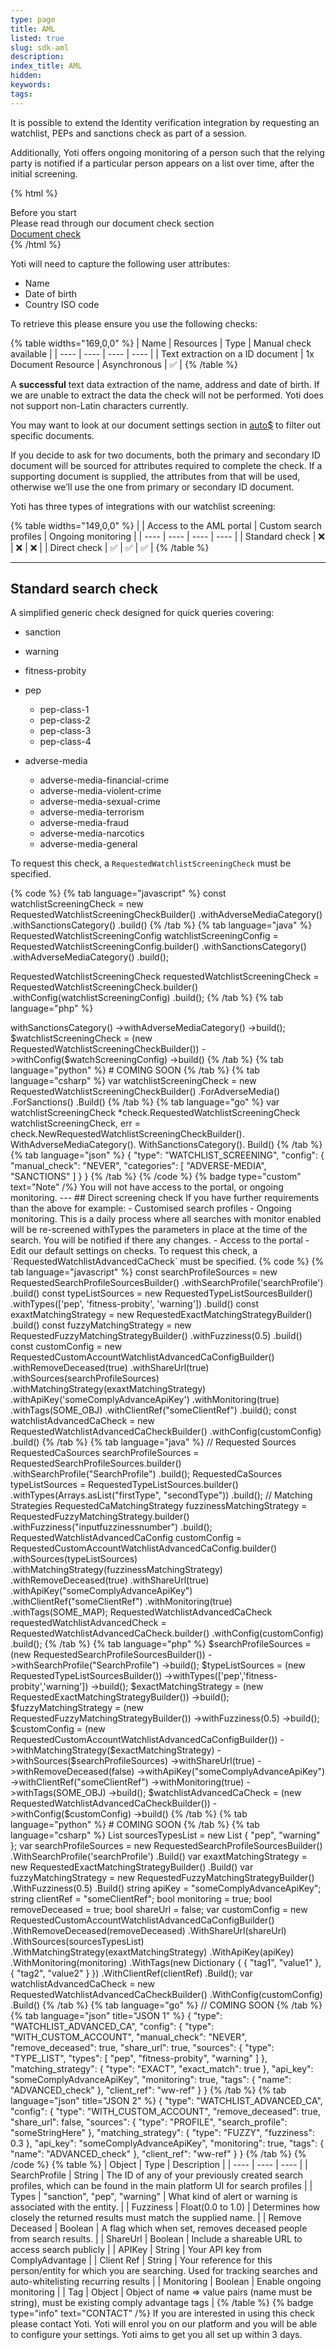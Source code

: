 ```yaml
---
type: page
title: AML
listed: true
slug: sdk-aml
description: 
index_title: AML
hidden: 
keywords: 
tags: 
---
```


It is possible to extend the Identity verification integration by requesting an watchlist, PEPs and sanctions check as part of a session.

Additionally, Yoti offers ongoing monitoring of a person such that the relying party is notified if a particular person appears on a list over time, after the initial screening.

{% html %}
<div class="alert-BYS">
   <div class="alert-title" id="BYS">
      Before you start
   </div>
   <div class="alert-text" >
Please read through our document check section   </div>
   <div class="alert-links"> 
         <a target="_self" href="https://developers.yoti.com/identity-verification/document-checking">Document check</a>
   </div>
</div>
{% /html %}

Yoti will need to capture the following user attributes:

- Name
- Date of birth
- Country ISO code

To retrieve this please ensure you use the following checks:

{% table widths="169,0,0" %}
| Name | Resources | Type | Manual check available | 
| ---- | ---- | ---- | ---- | 
| Text extraction on a ID document | 1x Document Resource | Asynchronous | ✅ | 
{% /table %}

A **successful** text data extraction of the name, address and date of birth. If we are unable to extract the data the check will not be performed. Yoti does not support non-Latin characters currently.

You may want to look at our document settings section in [auto$](/identity-verification/document-checking) to filter out specific documents.

If you decide to ask for two documents, both the primary and secondary ID document will be sourced for attributes required to complete the check. If a supporting document is supplied, the attributes from that will be used, otherwise we’ll use the one from primary or secondary ID document.

Yoti has three types of integrations with our watchlist screening:

{% table widths="149,0,0" %}
|  | Access to the AML portal | Custom search profiles | Ongoing monitoring | 
| ---- | ---- | ---- | ---- | 
| Standard check | ❌ | ❌ | ❌ | 
| Direct check | ✅ | ✅ | ✅ | 
{% /table %}

---

## Standard search check

A simplified generic check designed for quick queries covering:

- sanction
- warning
- fitness-probity
- pep
    - pep-class-1
    - pep-class-2
    - pep-class-3
    - pep-class-4

- adverse-media
    - adverse-media-financial-crime
    - adverse-media-violent-crime
    - adverse-media-sexual-crime
    - adverse-media-terrorism
    - adverse-media-fraud
    - adverse-media-narcotics
    - adverse-media-general

To request this check, a `RequestedWatchlistScreeningCheck` must be specified.

{% code %}
{% tab language="javascript" %}
const watchlistScreeningCheck = new RequestedWatchlistScreeningCheckBuilder()
        .withAdverseMediaCategory()
        .withSanctionsCategory()
        .build()
{% /tab %}
{% tab language="java" %}
RequestedWatchlistScreeningConfig watchlistScreeningConfig = RequestedWatchlistScreeningConfig.builder()
.withSanctionsCategory()
.withAdverseMediaCategory()
.build();

RequestedWatchlistScreeningCheck requestedWatchlistScreeningCheck = RequestedWatchlistScreeningCheck.builder()
.withConfig(watchlistScreeningConfig)
.build();
{% /tab %}
{% tab language="php" %}
<?php
  
$watchScreeningConfig = (new RequestedWatchlistScreeningConfigBuilder())
            ->withSanctionsCategory()
            ->withAdverseMediaCategory()
            ->build();

$watchlistScreeningCheck = (new RequestedWatchlistScreeningCheckBuilder())
                    ->withConfig($watchScreeningConfig)
                    ->build()
{% /tab %}
{% tab language="python" %}
# COMING SOON
{% /tab %}
{% tab language="csharp" %}
var watchlistScreeningCheck = new RequestedWatchlistScreeningCheckBuilder()
                    .ForAdverseMedia()
                    .ForSanctions()
                    .Build()
{% /tab %}
{% tab language="go" %}
var watchlistScreeningCheck *check.RequestedWatchlistScreeningCheck
	watchlistScreeningCheck, err = check.NewRequestedWatchlistScreeningCheckBuilder().
		WithAdverseMediaCategory().
		WithSanctionsCategory().
		Build()
{% /tab %}
{% tab language="json" %}
{
    "type": "WATCHLIST_SCREENING",
    "config": {
        "manual_check": "NEVER",
        "categories": [
            "ADVERSE-MEDIA",
            "SANCTIONS"
        ]
    }
}
{% /tab %}
{% /code %}

{% badge type="custom" text="Note" /%} You will not have access to the portal, or ongoing monitoring.

---

## Direct screening check

If you have further requirements than the above for example:

- Customised search profiles
- Ongoing monitoring. This is a daily process where all searches with monitor enabled will be re-screened withTypes the parameters in place at the time of the search. You will be notified if there any changes.
- Access to the portal 
- Edit our default settings on checks.

To request this check, a `RequestedWatchlistAdvancedCaCheck` must be specified.

{% code %}
{% tab language="javascript" %}
const searchProfileSources = new RequestedSearchProfileSourcesBuilder()
          							 			 .withSearchProfile('searchProfile')
          						       	 .build()

const typeListSources = new RequestedTypeListSourcesBuilder()
          							  .withTypes(['pep', 'fitness-probity', 'warning'])
          								.build()

const exaxtMatchingStrategy = new RequestedExactMatchingStrategyBuilder()
          						          .build()

const fuzzyMatchingStrategy = new RequestedFuzzyMatchingStrategyBuilder()
																.withFuzziness(0.5)
          						          .build()

const customConfig = new RequestedCustomAccountWatchlistAdvancedCaConfigBuilder()
                       .withRemoveDeceased(true)
        							 .withShareUrl(true)
        							 .withSources(searchProfileSources)
        							 .withMatchingStrategy(exaxtMatchingStrategy)
                       .withApiKey('someComplyAdvanceApiKey')
                       .withMonitoring(true)
                       .withTags(SOME_OBJ)
                       .withClientRef("someClientRef")
        							 .build();

const watchlistAdvancedCaCheck = new RequestedWatchlistAdvancedCaCheckBuilder()
                                   .withConfig(customConfig)
                                   .build()
{% /tab %}
{% tab language="java" %}
// Requested Sources
        RequestedCaSources searchProfileSources = RequestedSearchProfileSources.builder()
                .withSearchProfile("SearchProfile")
                .build();
        RequestedCaSources typeListSources = RequestedTypeListSources.builder()
                .withTypes(Arrays.asList("firstType", "secondType"))
                .build();
        // Matching Strategies
        RequestedCaMatchingStrategy fuzzinessMatchingStrategy = RequestedFuzzyMatchingStrategy.builder()
                .withFuzziness("inputfuzzinessnumber")
                .build();

        RequestedWatchlistAdvancedCaConfig customConfig = 	   RequestedCustomAccountWatchlistAdvancedCaConfig.builder()
                .withSources(typeListSources)
                .withMatchingStrategy(fuzzinessMatchingStrategy)
                .withRemoveDeceased(true)
                .withShareUrl(true)
                .withApiKey("someComplyAdvanceApiKey")
                .withClientRef("someClientRef")
                .withMonitoring(true)
                .withTags(SOME_MAP);

        RequestedWatchlistAdvancedCaCheck requestedWatchlistAdvancedCheck = RequestedWatchlistAdvancedCaCheck.builder()
                .withConfig(customConfig)
                .build();
{% /tab %}
{% tab language="php" %}
$searchProfileSources = (new RequestedSearchProfileSourcesBuilder())
		->withSearchProfile("SearchProfile")
		->build();

$typeListSources = (new RequestedTypeListSourcesBuilder())
            ->withTypes(['pep','fitness-probity','warning'])
            ->build();

$exactMatchingStrategy = (new RequestedExactMatchingStrategyBuilder())
		->build();

$fuzzyMatchingStrategy = (new RequestedFuzzyMatchingStrategyBuilder())
            ->withFuzziness(0.5)
            ->build();

$customConfig = (new RequestedCustomAccountWatchlistAdvancedCaConfigBuilder())
    ->withMatchingStrategy($exactMatchingStrategy)
    ->withSources($searchProfileSources)
    ->withShareUrl(true)
    ->withRemoveDeceased(false)
    ->withApiKey("someComplyAdvanceApiKey")
    ->withClientRef("someClientRef")
    ->withMonitoring(true)
    ->withTags(SOME_OBJ)
    ->build();

$watchlistAdvancedCaCheck = (new RequestedWatchlistAdvancedCaCheckBuilder())
            ->withConfig($customConfig)
            ->build()
{% /tab %}
{% tab language="python" %}
# COMING SOON
{% /tab %}
{% tab language="csharp" %}
List<string> sourcesTypesList = new List<string> { "pep", "warning" };

var searchProfileSources = new RequestedSearchProfileSourcesBuilder()
          							 			 .WithSearchProfile('searchProfile')
          						       	 .Build()

var exaxtMatchingStrategy = new RequestedExactMatchingStrategyBuilder()
          						          .Build()

var fuzzyMatchingStrategy = new RequestedFuzzyMatchingStrategyBuilder()
																.WithFuzziness(0.5)
          						          .Build()

string apiKey = "someComplyAdvanceApiKey";
string clientRef = "someClientRef";
bool monitoring = true;
bool removeDeceased = true;
bool shareUrl = false;
  
var customConfig = new RequestedCustomAccountWatchlistAdvancedCaConfigBuilder()
                       .WithRemoveDeceased(removeDeceased)
        							 .WithShareUrl(shareUrl)
        							 .WithSources(sourcesTypesList)
        							 .WithMatchingStrategy(exaxtMatchingStrategy)
                       .WithApiKey(apiKey)
                       .WithMonitoring(monitoring)
                       .WithTags(new Dictionary<string, string> { { "tag1", "value1" }, { "tag2", "value2" } })
                       .WithClientRef(clientRef)
        							 .Build();

var watchlistAdvancedCaCheck = new RequestedWatchlistAdvancedCaCheckBuilder()
                                   .WithConfig(customConfig)
                                   .Build()
{% /tab %}
{% tab language="go" %}
// COMING SOON
{% /tab %}
{% tab language="json" title="JSON 1" %}
{
    "type": "WATCHLIST_ADVANCED_CA",
    "config": {
        "type": "WITH_CUSTOM_ACCOUNT",
        "manual_check": "NEVER",
        "remove_deceased": true,
        "share_url": true,
        "sources": {
            "type": "TYPE_LIST",
            "types": [
                "pep",
                "fitness-probity",
                "warning"
            ]
        },
        "matching_strategy": {
            "type": "EXACT",
            "exact_match": true
        },
        "api_key": "someComplyAdvanceApiKey",
        "monitoring": true,
        "tags": {
            "name": "ADVANCED_check"
        },
        "client_ref": "ww-ref"
    }
}
{% /tab %}
{% tab language="json" title="JSON 2" %}
{
    "type": "WATCHLIST_ADVANCED_CA",
    "config": {
        "type": "WITH_CUSTOM_ACCOUNT",
        "remove_deceased": true,
        "share_url": false,
        "sources": {
            "type": "PROFILE",
            "search_profile": "someStringHere"
        },
        "matching_strategy": {
            "type": "FUZZY",
            "fuzziness": 0.3
        },
        "api_key": "someComplyAdvanceApiKey",
        "monitoring": true,
        "tags": {
            "name": "ADVANCED_check"
        },
        "client_ref": "ww-ref"
    }
}
{% /tab %}
{% /code %}

{% table %}
| Object | Type | Description | 
| ---- | ---- | ---- | 
| SearchProfile | String | The ID of any of your previously created search profiles, which can be found in the main platform UI for search profiles | 
| Types | "sanction", "pep", "warning" | What kind of alert or warning is associated with the entity. | 
| Fuzziness | Float(0.0 to 1.0) | Determines how closely the returned results must match the supplied name. | 
| Remove Deceased | Boolean | A flag which when set, removes deceased people from search results. | 
| ShareUrl | Boolean | Include a shareable URL to access search publicly | 
| APIKey | String | Your API key from ComplyAdvantage | 
| Client Ref | String | Your reference for this person/entity for which you are searching. Used for tracking searches and auto-whitelisting recurring results | 
| Monitoring | Boolean | Enable ongoing monitoring | 
| Tag | Object | Object of name =&gt; value pairs (name must be string), must be existing comply advantage tags | 
{% /table %}

{% badge type="info" text="CONTACT" /%} If you are interested in using this check please contact Yoti. Yoti will enrol you on our platform and you will be able to configure your settings. Yoti aims to get you all set up within 3 days.